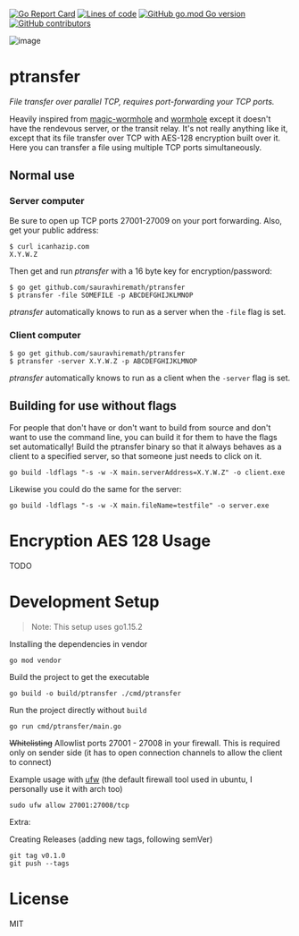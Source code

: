 [![Go Report Card](https://goreportcard.com/badge/github.com/sauravhiremath/ptransfer?style=for-the-badge)](https://goreportcard.com/report/github.com/sauravhiremath/ptransfer)
[![Lines of code](https://img.shields.io/tokei/lines/github/sauravhiremath/ptransfer?style=for-the-badge)](https://github.com/sauravhiremath/ptransfer)
[![GitHub go.mod Go version](https://img.shields.io/github/go-mod/go-version/sauravhiremath/ptransfer?style=for-the-badge)](https://github.com/golang/go)
[![GitHub contributors](https://img.shields.io/github/contributors-anon/sauravhiremath/ptransfer?style=for-the-badge)](https://github.com/sauravhiremath/ptransfer)

![image](https://user-images.githubusercontent.com/28642011/95137895-a9c1e200-0786-11eb-84de-281ef9c05874.png)

# ptransfer

*File transfer over parallel TCP, requires port-forwarding your TCP ports.*

Heavily inspired from [magic-wormhole](https://github.com/warner/magic-wormhole) and [wormhole](https://github.com/schollz/wormhole) except it doesn't have the rendevous server, or the transit relay. It's not really anything like it, except that its file transfer over TCP with AES-128 encryption built over it. Here you can transfer a file using multiple TCP ports simultaneously. 

## Normal use

### Server computer 

Be sure to open up TCP ports 27001-27009 on your port forwarding. Also, get your public address:

```
$ curl icanhazip.com
X.Y.W.Z
```

Then get and run *ptransfer* with a 16 byte key for encryption/password:

```
$ go get github.com/sauravhiremath/ptransfer
$ ptransfer -file SOMEFILE -p ABCDEFGHIJKLMNOP
```

*ptransfer* automatically knows to run as a server when the `-file` flag is set.

### Client computer

```
$ go get github.com/sauravhiremath/ptransfer
$ ptransfer -server X.Y.W.Z -p ABCDEFGHIJKLMNOP
```

*ptransfer* automatically knows to run as a client when the `-server` flag is set.


## Building for use without flags

For people that don't have or don't want to build from source and don't want to use the command line, you can build it for them to have the flags set automatically! Build the ptransfer binary so that it always behaves as a client to a specified server, so that someone just needs to click on it.

```
go build -ldflags "-s -w -X main.serverAddress=X.Y.W.Z" -o client.exe
```

Likewise you could do the same for the server:

```
go build -ldflags "-s -w -X main.fileName=testfile" -o server.exe
```

# Encryption AES 128 Usage

TODO

# Development Setup

> Note: This setup uses go1.15.2

Installing the dependencies in vendor

```
go mod vendor
```

Build the project to get the executable

```
go build -o build/ptransfer ./cmd/ptransfer
```

Run the project directly without `build`

```
go run cmd/ptransfer/main.go
```

<s>Whitelisting</s> Allowlist ports 27001 - 27008 in your firewall.
This is required only on sender side (it has to open connection channels to allow the client to connect)

Example usage with [ufw](https://help.ubuntu.com/community/UFW) (the default firewall tool used in ubuntu, I personally use it with arch too)

```
sudo ufw allow 27001:27008/tcp
```

Extra:

Creating Releases (adding new tags, following semVer)

```
git tag v0.1.0
git push --tags
```

# License

MIT
